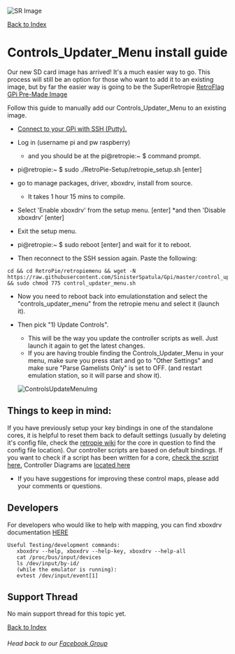 ![SR Image](https://sinisterspatula.github.io/SuperRetropieGuides/images/SRimage-short.jpg)

[Back to Index](https://sinisterspatula.github.io/SuperRetropieGuides/)

# Controls_Updater_Menu install guide

Our new SD card image has arrived!  It's a much easier way to go.  This process will still be an option for those who want to add it to an existing image, but by far the easier way is going to be the SuperRetropie [RetroFlag GPi Pre-Made Image](https://www.facebook.com/notes/super-retropie/retroflag-gpi-pre-made-image/2425992267687752/)

Follow this guide to manually add our Controls_Updater_Menu to an existing image.

* [Connect to your GPi with SSH (Putty).](https://www.youtube.com/watch?v=aEJoQZBSlSs)
* Log in (username pi and pw raspberry)
  * and you should be at the pi@retropie:~ $
command prompt.

* pi@retropie:~ $  sudo ./RetroPie-Setup/retropie_setup.sh [enter]
* go to manage packages, driver, xboxdrv, install from source.
  * It takes 1 hour 15 mins to compile.

* Select 'Enable xboxdrv' from the setup menu. [enter]
  *and then 'Disable xboxdrv' [enter]
* Exit the setup menu.

* pi@retropie:~ $  sudo reboot [enter] and wait for it to reboot.
* Then reconnect to the SSH session again.  Paste the following:
```
cd && cd RetroPie/retropiemenu && wget -N https://raw.githubusercontent.com/SinisterSpatula/Gpi/master/control_updater_menu.sh && sudo chmod 775 control_updater_menu.sh
```
* Now you need to reboot back into emulationstation and select the "controls_updater_menu" from the retropie menu and select it (launch it).
* Then pick "1) Update Controls".
  * This will be the way you update the controller scripts as well.  Just launch it again to get the latest changes.
  * If you are having trouble finding the Controls_Updater_Menu in your menu, make sure you press start and go to "Other Settings" and make sure "Parse Gamelists Only" is set to OFF. (and restart emulation station, so it will parse and show it).
  
  ![ControlsUpdateMenuImg](https://sinisterspatula.github.io/SuperRetropieGuides/images/ControlsUpdateMenuImg.PNG)  

## Things to keep in mind:
If you have previously setup your key bindings in one of the standalone cores, it is helpful to reset them back to default settings (usually by deleting it's config file, check the [retropie wiki](https://github.com/RetroPie/RetroPie-Setup/wiki/) for the core in question to find the config file location).  Our controller scripts  are based on default bindings.  If you want to check if a script has been written for a core, [check the script here.](https://github.com/SinisterSpatula/Gpi/blob/master/runcommand-onstart.sh)  Controller Diagrams are [located here](https://photos.app.goo.gl/iM52fxLmjadTocyk8)

* If you have suggestions for improving these control maps, please add your comments or questions.

## Developers
For developers who would like to help with mapping, you can find xboxdrv documentation [HERE](https://xboxdrv.gitlab.io/xboxdrv.html)
```
Useful Testing/development commands:
   xboxdrv --help, xboxdrv --help-key, xboxdrv --help-all
   cat /proc/bus/input/devices
   ls /dev/input/by-id/
   (while the emulator is running):
   evtest /dev/input/event[1]
```
## Support Thread
No main support thread for this topic yet.

[Back to Index](https://sinisterspatula.github.io/SuperRetropieGuides/)

###### Head back to our [Facebook Group](https://www.facebook.com/groups/SuperRetroPie/)
